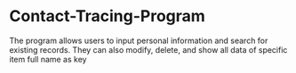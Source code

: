 # Contact-Tracing-Program
The program allows users to input personal information and search for existing records. 
They can also modify, delete, and show all data of specific item full name as key
